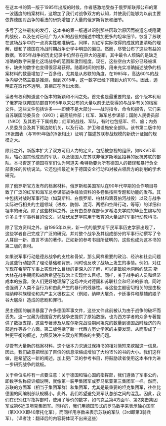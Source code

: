在这本书的第一版于1995年出版的时候，作者感激地受益于俄罗斯联邦公布的第一波适度的档案材料，这增加了我们对战争双方的认知，并使我们能够为以前主要依靠德国对战争的看法的研究增加了大量的俄罗斯背景和细节。

多亏了这些最初的发行，这本书的第一版通过识别那些因政治原因而被遗忘或隐藏的战役，以及在对已经广为人知的战役的描述中增加更多的坦率细节，恢复了苏联在这场战争中的一点真实性和准确性。同样，对红军实际取得的成就的更清晰的理解，缓和了德国在冷战时期战争史学中明显的偏见。然而，尽管公布了这些有益的数据，1995年战争的历史记录中仍然存在巨大的差距，其中最令人烦恼的是缺乏准确的数字来量化这场战争的范围和激烈程度。现在，这些空白大部分已经被填补，缺失的数字也变得很容易获得。随着时间的推移，用来充实准确描述战争的档案材料的数量增加了一百多倍，尤其是从苏联的角度。在1995年，高达60%的战争内容仍然主要是推测，但到2015年，这一数字已经下降到大约10%。因此，透明正在取代不透明，真相正在浮出水面。

读者有权利知道这个版本的新颖和不同之处。首先也是最重要的是，这个版本利用了俄罗斯联邦国防部自1995年以来公布的大量以前无法获得的与战争有关的档案文件。这些文件包括许多——即使不是大部分——战时指令、命令和报告，它们来自苏联国防委员会（GKO）；最高统帅部；红军、海军总参谋部；国防人民委员部（NKO）及其若干下属机构；红军的战线、军队，有时也包括军、师、旅；内务人员委员会及其下属边防机关，以及行动、护卫和设施安全部队。该书第二版中的26张图表（与1995年版的5张相比）证明了描述苏联参战规模的新统计证据的规模之大。

除此之外，新版本扩大了双方可用人力的定义，包括被忽视的组织，如NKVD军队，轴心国其他成员的军队，以及德国人在苏联非俄罗斯地区招募的反抗苏联的部队。本书否定了德国将军们认为阿道夫·希特勒要为所有德国人的错误和暴行负全部责任的传统说法。它还包括最近关于德国安全行动和对被占领后方的剥削的学术研究。

除了俄罗斯官方发布的档案材料，俄罗斯和美国军队在90年代早期的合作项目导致了广泛的红军和海军总参谋部战争经验资料的多卷集按照专题和功能的发布。其中包括对战时军事行动（如莫斯科、白俄罗斯、柏林和第聂伯河战役）以及与战争实际进行相关的主题领域（进攻、防御、渡河、两栖和空降行动，等等）的详细和坦率的研究。除了这些材料之外，还有由总参谋部伏罗希洛夫学院的毕业生编写的许多关于军事科目的论文，以及伏龙芝学院用于教育的大量战时军事行动教科书。

除了官方资料之外，自1995年以来，新一代的俄罗斯平民军事历史学家出现了，这些学者自己完成了广泛的研究，并对整个战争及其组成部分的军事行动撰写了令人耳目一新、直言不讳的著作。正如新的参考书目所证明的，这些也成为这本书的第二版的素材。

如果说军事行动是德苏战争的支柱和骨架，那么同样重要的政治、经济和社会问题为这些行动提供了理论基础和背景，同时也反映了战场上发生的事情。例如，对红军现在希望在军事上实现什么目标的更深入的了解，可以更敏锐地洞察约瑟夫·斯大林在战争期间和战后希望在政治上实现什么目标。同样，关于战争的人员和经济成本的披露，使人们更好地理解了这场冲突对德国和苏联社会和经济的影响，同时也强调了人类不当行为和由此产生的暴行的残暴性。与这些主题密切相关的是由极端纳粹种族理论和共产主义极权主义（例如，纳粹大屠杀，卡廷事件和基辅的娘子谷大屠杀）造成的悲剧和罪行。

民主德国的崩溃暴露了许多德国军事文件，这些文件此前被认为由于战争的破坏而丢失。这一宝藏为德国官方的战争史提供了原始数据，也为西方学者的众多专著提供了数据支撑，这些专著涉及从库尔斯克战役期间坦克的数量到德国战时经济的内部运作等各个方面。第二版包括了新一代西方历史学家的主要发现，从而形成了一种更平衡的叙述，力图反映冲突双方所面临的主要问题。

尽管有大量新的档案材料，这个版本力求通过保持书的相对简短来挖掘这一信息。因此，我们故意把增加了百倍的信息浓缩成增加了大约15%的书的大小。我们这样做，是希望这一新的阐述，加上更广泛的参考书目，将鼓励读者使用这本书作为进一步研究战争的跳板。

关于单位名称有一点要注意：关于德国和轴心国的指挥部，我们遵循了军事公约，即数字名称应详细说明，就像第一装甲集团军或罗马尼亚第三集团军一样。然而，苏联的方面军（相当于集团军群）和集团军，尤其是最重要的坦克集团军，往往比德国的同编制部队规模小。此外，我们希望避免双军队总部之间的混乱。因此，我们在识别红军指挥部时，使用了等价的数字，如乌克兰第4方面军、第2突击集团军或第6近卫坦克集团军。同样的，我们用德国形式的罗马数字来表示轴心国军（第XXXX即40摩托化军），而同样用序数来表示苏联的军队（3rd即第3骑兵军）。（译者注：翻译后的内容将体现不出来这些）





























